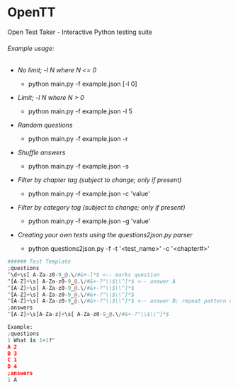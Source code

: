# OpenTT
Open Test Taker - Interactive Python testing suite

###### Example usage:

- *No limit; -l N where N <= 0*
    - python main.py -f example.json [-l 0]

- *Limit; -l N where N > 0*
    - python main.py -f example.json -l 5

- *Random questions*
    - python main.py -f example.json -r

- *Shuffle answers*
    - python main.py -f example.json -s

- *Filter by chapter tag (subject to change; only if present)*
    - python main.py -f example.json -c 'value'

- *Filter by category tag (subject to change; only if present)*
    - python main.py -f example.json -g 'value'

- *Creating your own tests using the questions2json.py parser*
    - python questions2json.py -f <file> -t '<test_name>' -c '<chapter#>'

```python
###### Test Template
;questions
^\d+\s[ A-Za-z0-9_@.\/#&+-]*$ <-- marks question
^[A-Z]+\s[ A-Za-z0-9_@.\/#&+-?"\\$\\^]*$ <-- answer A
^[A-Z]+\s[ A-Za-z0-9_@.\/#&+-?"\\$\\^]*$
^[A-Z]+\s[ A-Za-z0-9_@.\/#&+-?"\\$\\^]*$
^[A-Z]+\s[ A-Za-z0-9_@.\/#&+-?"\\$\\^]*$ <-- answer B; repeat pattern of Q-A{n}
;answers
^[A-Z]+\s[A-Za-z]+\s[ A-Za-z0-9_@.\/#&+-?"\\$\\^]*$

Example:
;questions
1 What is 1+1?"
A 2
B 3
C 1
D 4
;answers
1 A
```
